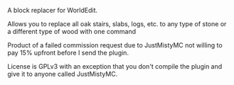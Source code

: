 A block replacer for WorldEdit.

Allows you to replace all oak stairs, slabs, logs, etc. to any type of stone or a different type of wood with one command

Product of a failed commission request due to JustMistyMC not willing to pay 15% upfront before I send the plugin.

License is GPLv3 with an exception that you don't compile the plugin and give it to anyone called JustMistyMC.